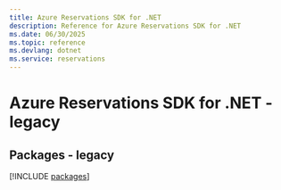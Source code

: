 ```yaml
---
title: Azure Reservations SDK for .NET
description: Reference for Azure Reservations SDK for .NET
ms.date: 06/30/2025
ms.topic: reference
ms.devlang: dotnet
ms.service: reservations
---
```

# Azure Reservations SDK for .NET - legacy
## Packages - legacy
[!INCLUDE [packages](reservations-index.md)]
